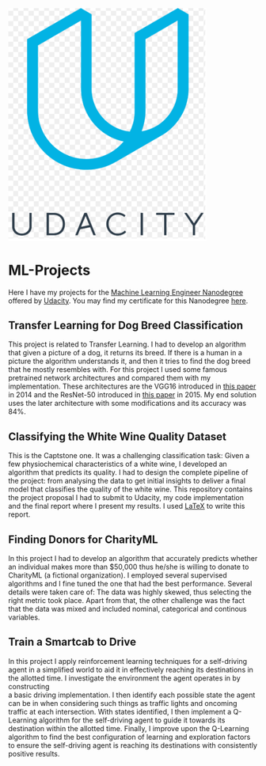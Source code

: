 <img src="logo.png" width="400"/>

# ML-Projects

Here I have my projects for the [Machine Learning Engineer Nanodegree](https://www.udacity.com/course/machine-learning-engineer-nanodegree--nd009t) offered 
by [Udacity](https://eu.udacity.com/). You may find my certificate for this Nanodegree [here](https://graduation.udacity.com/confirm/FUNWY223).

## Transfer Learning for Dog Breed Classification

This project is related to Transfer Learning. I had to develop an algorithm that given a picture of a dog, it returns its breed. If there 
is a human in a picture the algorithm understands it, and then it tries to find the dog breed that he mostly resembles with. For this project 
I used some famous pretrained network architectures and compared them with my implementation. These architectures are the VGG16 introduced in 
[this paper](https://arxiv.org/abs/1409.1556) in 2014 and the ResNet-50 introduced in [this paper](https://arxiv.org/abs/1512.03385) in 2015. 
My end solution uses the later architecture with some modifications and its accuracy was 84%.


## Classifying the White Wine Quality Dataset

This is the Captstone one. It was a challenging classification task: Given a few physiochemical characteristics of a white wine, 
I developed an algorithm that predicts its quality. I had to design the complete pipeline of the project: from analysing the data 
to get initial insights to deliver a final model that classifies the quality of the white wine. This repository contains the project 
proposal I had to submit to Udacity, my code implementation and the final report where I present my results. I used [LaTeX](https://www.latex-project.org/) 
to write this report.

## Finding Donors for CharityML

In this project I had to develop an algorithm that accurately predicts whether an individual makes more than $50,000 thus he/she is willing 
to donate to CharityML (a fictional organization). I employed several supervised algorithms and I fine tuned the one that had the best 
performance. Several details were taken care of: The data was highly skewed, thus selecting the right metric took place. Apart from that, 
the other challenge was the fact that the data was mixed and included nominal, categorical and continous variables.

## Train a Smartcab to Drive

In this project I apply reinforcement learning techniques for a self-driving agent in a simplified world to aid it in 
effectively reaching its destinations in the allotted time. I investigate the environment the agent operates in by constructing  
a basic driving implementation. I then identify each possible state the agent can be in when considering such things as traffic lights 
and oncoming traffic at each intersection. With states identified, I then implement a Q-Learning algorithm for the self-driving agent 
to guide it towards its destination within the allotted time. Finally, I improve upon the Q-Learning algorithm to find the best configuration 
of learning and exploration factors to ensure the self-driving agent is reaching its destinations with consistently positive results.

